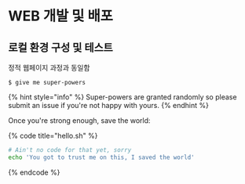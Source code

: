 # WEB 개발 및 배포

## 로컬 환경 구성 및 테스트 

정적 웹페이지 과정과 동일함 

```
$ give me super-powers
```

{% hint style="info" %}
 Super-powers are granted randomly so please submit an issue if you're not happy with yours.
{% endhint %}

Once you're strong enough, save the world:

{% code title="hello.sh" %}
```bash
# Ain't no code for that yet, sorry
echo 'You got to trust me on this, I saved the world'
```
{% endcode %}



